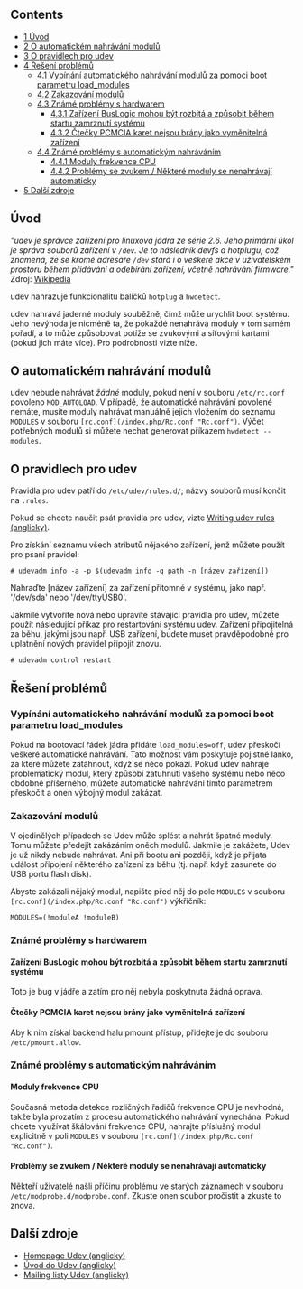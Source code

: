 ## Contents

*   [1 Úvod](#.C3.9Avod)
*   [2 O automatickém nahrávání modulů](#O_automatick.C3.A9m_nahr.C3.A1v.C3.A1n.C3.AD_modul.C5.AF)
*   [3 O pravidlech pro udev](#O_pravidlech_pro_udev)
*   [4 Řešení problémů](#.C5.98e.C5.A1en.C3.AD_probl.C3.A9m.C5.AF)
    *   [4.1 Vypínání automatického nahrávání modulů za pomoci boot parametru load_modules](#Vyp.C3.ADn.C3.A1n.C3.AD_automatick.C3.A9ho_nahr.C3.A1v.C3.A1n.C3.AD_modul.C5.AF_za_pomoci_boot_parametru_load_modules)
    *   [4.2 Zakazování modulů](#Zakazov.C3.A1n.C3.AD_modul.C5.AF)
    *   [4.3 Známé problémy s hardwarem](#Zn.C3.A1m.C3.A9_probl.C3.A9my_s_hardwarem)
        *   [4.3.1 Zařízení BusLogic mohou být rozbitá a způsobit během startu zamrznutí systému](#Za.C5.99.C3.ADzen.C3.AD_BusLogic_mohou_b.C3.BDt_rozbit.C3.A1_a_zp.C5.AFsobit_b.C4.9Bhem_startu_zamrznut.C3.AD_syst.C3.A9mu)
        *   [4.3.2 Čtečky PCMCIA karet nejsou brány jako vyměnitelná zařízení](#.C4.8Cte.C4.8Dky_PCMCIA_karet_nejsou_br.C3.A1ny_jako_vym.C4.9Bniteln.C3.A1_za.C5.99.C3.ADzen.C3.AD)
    *   [4.4 Známé problémy s automatickým nahráváním](#Zn.C3.A1m.C3.A9_probl.C3.A9my_s_automatick.C3.BDm_nahr.C3.A1v.C3.A1n.C3.ADm)
        *   [4.4.1 Moduly frekvence CPU](#Moduly_frekvence_CPU)
        *   [4.4.2 Problémy se zvukem / Některé moduly se nenahrávají automaticky](#Probl.C3.A9my_se_zvukem_.2F_N.C4.9Bkter.C3.A9_moduly_se_nenahr.C3.A1vaj.C3.AD_automaticky)
*   [5 Další zdroje](#Dal.C5.A1.C3.AD_zdroje)

## Úvod

*"udev je správce zařízení pro linuxová jádra ze série 2.6\. Jeho primární úkol je správa souborů zařízení v `/dev`. Je to následník devfs a hotplugu, což znamená, že se kromě adresáře `/dev` stará i o veškeré akce v uživatelském prostoru během přidávání a odebírání zařízení, včetně nahrávání firmware."* Zdroj: [Wikipedia](http://en.wikipedia.org/wiki/Udev)

udev nahrazuje funkcionalitu balíčků `hotplug` a `hwdetect`.

udev nahrává jaderné moduly souběžně, čímž může urychlit boot systému. Jeho nevýhoda je nicméně ta, že pokaždé nenahrává moduly v tom samém pořadí, a to může způsobovat potíže se zvukovými a síťovými kartami (pokud jich máte více). Pro podrobnosti vizte níže.

## O automatickém nahrávání modulů

udev nebude nahrávat *žádné* moduly, pokud není v souboru `/etc/rc.conf` povoleno `MOD_AUTOLOAD`. V případě, že automatické nahrávání povolené nemáte, musíte moduly nahrávat manuálně jejich vložením do seznamu `MODULES` v souboru `[rc.conf](/index.php/Rc.conf "Rc.conf")`. Výčet potřebných modulů si můžete nechat generovat příkazem `hwdetect --modules`.

## O pravidlech pro udev

Pravidla pro udev patří do `/etc/udev/rules.d/`; názvy souborů musí končit na `.rules`.

Pokud se chcete naučit psát pravidla pro udev, vizte [Writing udev rules (anglicky)](http://www.reactivated.net/writing_udev_rules.html).

Pro získání seznamu všech atributů nějakého zařízení, jenž můžete použít pro psaní pravidel:

```
# udevadm info -a -p $(udevadm info -q path -n [název zařízení])

```

Nahraďte [název zařízení] za zařízení přítomné v systému, jako např. '/dev/sda' nebo '/dev/ttyUSB0'.

Jakmile vytvoříte nová nebo upravíte stávající pravidla pro udev, můžete použít následující příkaz pro restartování systému udev. Zařízení připojitelná za běhu, jakými jsou např. USB zařízení, budete muset pravděpodobně pro uplatnění nových pravidel připojit znovu.

```
# udevadm control restart

```

## Řešení problémů

### Vypínání automatického nahrávání modulů za pomoci boot parametru load_modules

Pokud na bootovací řádek jádra přidáte `load_modules=off`, udev přeskočí veškeré automatické nahrávání. Tato možnost vám poskytuje pojistné lanko, za které můžete zatáhnout, když se něco pokazí. Pokud udev nahraje problematický modul, který způsobí zatuhnutí vašeho systému nebo něco obdobně příšerného, můžete automatické nahrávání tímto parametrem přeskočit a onen výbojný modul zakázat.

### Zakazování modulů

V ojedinělých případech se Udev může splést a nahrát špatné moduly. Tomu můžete předejít zakázáním oněch modulů. Jakmile je zakážete, Udev je už nikdy nebude nahrávat. Ani při bootu ani později, když je přijata událost připojení některého zařízení za běhu (tj. např. když zasunete do USB portu flash disk).

Abyste zakázali nějaký modul, napište před něj do pole `MODULES` v souboru `[rc.conf](/index.php/Rc.conf "Rc.conf")` výkřičník:

```
MODULES=(!moduleA !moduleB)

```

### Známé problémy s hardwarem

#### Zařízení BusLogic mohou být rozbitá a způsobit během startu zamrznutí systému

Toto je bug v jádře a zatím pro něj nebyla poskytnuta žádná oprava.

#### Čtečky PCMCIA karet nejsou brány jako vyměnitelná zařízení

Aby k nim získal backend halu pmount přístup, přidejte je do souboru `/etc/pmount.allow`.

### Známé problémy s automatickým nahráváním

#### Moduly frekvence CPU

Současná metoda detekce rozličných řadičů frekvence CPU je nevhodná, takže byla prozatím z procesu automatického nahrávání vynechána. Pokud chcete využívat škálování frekvence CPU, nahrajte příslušný modul explicitně v poli `MODULES` v souboru `[rc.conf](/index.php/Rc.conf "Rc.conf")`.

#### Problémy se zvukem / Některé moduly se nenahrávají automaticky

Někteří uživatelé našli příčinu problému ve starých záznamech v souboru `/etc/modprobe.d/modprobe.conf`. Zkuste onen soubor pročistit a zkuste to znova.

## Další zdroje

*   [Homepage Udev (anglicky)](http://www.kernel.org/pub/linux/utils/kernel/hotplug/udev.html)
*   [Úvod do Udev (anglicky)](http://www.linux.com/news/hardware/peripherals/180950-udev)
*   [Mailing listy Udev (anglicky)](http://vger.kernel.org/vger-lists.html#linux-hotplug)